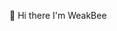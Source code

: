👋 Hi there I'm WeakBee

<!--
✨ Im a Intern studying Website Development passionate about making the web accessible to everyone and advocating for building open and inclusive developer communities.

I love sharing my knowledge with others

- 😄 My Pronouns: He/Him
- ⚡ Fun fact: Love Random Things
-->
